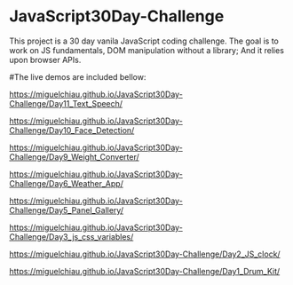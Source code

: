 # JavaScript30Day-Challenge
This project is a 30 day vanila JavaScript coding challenge.
The goal is to work on JS fundamentals, DOM manipulation without a library; And it relies upon browser APIs.

#The live demos are included bellow:

https://miguelchiau.github.io/JavaScript30Day-Challenge/Day11_Text_Speech/

https://miguelchiau.github.io/JavaScript30Day-Challenge/Day10_Face_Detection/

https://miguelchiau.github.io/JavaScript30Day-Challenge/Day9_Weight_Converter/

https://miguelchiau.github.io/JavaScript30Day-Challenge/Day6_Weather_App/

https://miguelchiau.github.io/JavaScript30Day-Challenge/Day5_Panel_Gallery/

https://miguelchiau.github.io/JavaScript30Day-Challenge/Day3_js_css_variables/

https://miguelchiau.github.io/JavaScript30Day-Challenge/Day2_JS_clock/

https://miguelchiau.github.io/JavaScript30Day-Challenge/Day1_Drum_Kit/
